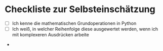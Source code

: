 # Checkliste zur Selbsteinschätzung
- [ ] Ich kenne die mathematischen Grundoperationen in Python
- [ ] Ich weiß, in welcher Reihenfolge diese ausgewertet werden, wenn ich mit komplexeren Ausdrücken arbeite
- 